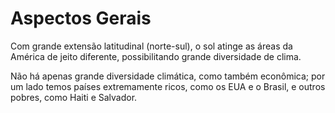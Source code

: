 # Aspectos Gerais

Com grande extensão latitudinal (norte-sul), o sol atinge as áreas da América de jeito diferente, possibilitando grande diversidade de clima. 

Não há apenas grande diversidade climática, como também econômica; por um lado temos países extremamente ricos, como os EUA e o Brasil, e outros pobres, como Haiti e Salvador.
